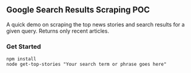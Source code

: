## Google Search Results Scraping POC

A quick demo on scraping the top news stories and search results for a given query. Returns only recent articles.

### Get Started

```
npm install
node get-top-stories "Your search term or phrase goes here"
```
